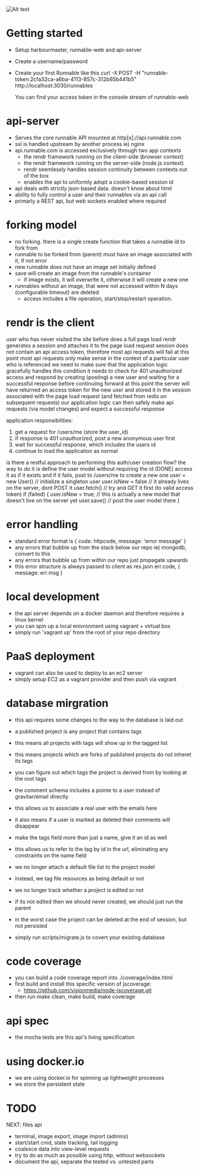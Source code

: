 ![Alt text](https://circleci.com/gh/CodeNow/api-server.png?circle-token=f2016db7bc53765c63d03a92fcfdf20330233a1f)

Getting started
==========

* Setup harbourmaster, runnable-web and api-server
* Create a username/password
* Create your first Runnable like this
	curl -X POST -H "runnable-token:2cfa32ca-a6ba-4113-857c-312b65b441b5" http://localhost:3030/runnables

	You can find your access token in the console stream of runnable-web

api-server
==========

* Serves the core runnable API mounted at http[s]://api.runnable.com
* ssl is handled upstream by another process ie) nginx
* api.runnable.com is accessed exclusively through two app contexts
  * the rendr framework running on the client-side (browser context)
  * the rendr framework running on the server-side (node.js context)
  * rendr seemlessly handles session continuity between contexts out of the box
  * enables the api to uniformly adopt a cookie-based session id
* api deals with strictly json-based data. doesn't know about html
* ability to fully control a user and their runnables via an api call
* primarly a REST api, but web sockets enabled where required


forking model
=============

* no forking. there is a single create function that takes a runnable id to fork from
* runnable to be forked from (parent) must have an image associated with it, if not error
* new runnable does not have an image set initially defined
* save will create an image from the runnable's container
  * if image exists, it will overwrite it, otherwise it will create a new one
* runnables without an image, that were not accessed within N days (configurable timeout) are deleted
  * access includes a file operation, start/stop/restart operation.

rendr is the client
===================

user who has never visited the site before does a full page load
rendr generates a session and attaches it to the page load request
session does not contain an api access token, therefore most api requests will fail at this point
most api requests only make sense in the context of a particular user who is referenced
we need to make sure that the application logic gracefully handles this condition
it needs to check for 401 unauthorized access and respond by creating (posting) a new user
and waiting for a successful response before continuiing forward
at this point the server will have returned an access token for the new user and stored it in the
session associated with the page load request (and fetched from redis on subsequent requests)
our application logic can then safely make api requests (via model changes) and expect a successful response

application responsibilities:

1) get a request for /users/me (store the user_id)
2) if response is 401 unauthorized, post a new anonymous user first
3) wait for successful response, which includes the users id
4) continue to load the application as normal

is there a restful approach to performing this auth/user creation flow?
the way to do it is define the user model without requiring the id (DONE)
access it as if it exists and if it fails, post to /users/me to create a new one
user = new User() // initialize a singleton user
user.isNew = false // it already lives on the server, dont POST it
user.fetch() // try and GET it first (to valid access token)
if (failed) {
  user.isNew = true; // this is actually a new model that doesn't live on the server yet
  user.save() // post the user model there
}

error handling
==============

* standard error format is { code: httpcode, message: 'error message' }
* any errors that bubble up from the stack below our repo ie) mongodb, convert to this
* any errors that bubble up from within our repo just propagate upwards
* this error structure is always passed to client as res.json err.code, { message: err.msg }

local development
=================

* the api server depends on a docker daemon and therefore requires a linux kernel
* you can spin up a local enivronment using vagrant + virtual box
* simply run 'vagrant up' from the root of your repo directory

PaaS deployment
===============

* vagrant can also be used to deploy to an ec2 server
* simply setup EC2 as a vagrant provider and then push via vagrant

database mirgration
===================

* this api requires some changes to the way to the database is laid out
* a published project is any project that contains tags
* this means all projects with tags will show up in the tagged list
* this means projects which are forks of published projects do not inheret its tags
* you can figure out which tags the project is derived from by looking at the root tags

* the comment schema includes a pointe to a user instead of gravitar/email directly
* this allows us to associate a real user with the emails here
* it also means if a user is marked as deleted their comments will disappear

* make the tags field more than just a name, give it an id as well
* this allows us to refer to the tag by id in the url, eliminating any constraints on the name field

* we no longer attach a default file list to the project model
* instead, we tag file resources as being default or not

* we no longer track whether a project is edited or not
* if its not edited then we should never created, we should just run the parent
* in the worst case the project can be deleted at the end of session, but not persisted

* simply run scripts/migrate.js to covert your existing database

code coverage
=============

* you can build a code coverage report into ./coverage/index.html
* first build and install this specific version of jscoverage:
  * https://github.com/visionmedia/node-jscoverage.git
* then run make clean, make build, make coverage

api spec
========

* the mocha tests are this api's living specification

using docker.io
===============

* we are using docker.io for spinning up lightweight processes
* we store the persistent state

TODO
====

NEXT: files api
* terminal, image export, image import (admins)
* start/start cmd, state tracking, tail logging
* coalesce data into view-level requests
* try to do as much as possible using http, without websockets
* document the api, separate the tested vs. untested parts
